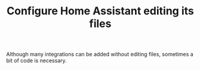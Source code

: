 ﻿---
title: "Configure Home Assistant editing its files"
header:
  image: /assets/posts/en/configure-home-assistant-editing-its-files/header.jpg
  teaser: /assets/posts/en/configure-home-assistant-editing-its-files/teaser.jpg
layout: redirected-en
categories:
  - Fundamentals
  - Platforms
  - Home Assistant
tags:
  - Home Assistant
  - Fundamentals
  - Platforms
  - Homelab
  - Installation
  - Add-ons
redirect_to: https://domoticarte.com/en/p/editing-home-assistant-files-code/
lang: en
ref: 14
permalink: /en/configure-home-assistant-editing-its-files/
last_modified_at: 2024-08-16
---

Although many integrations can be added without editing files, sometimes a bit of code is necessary.
